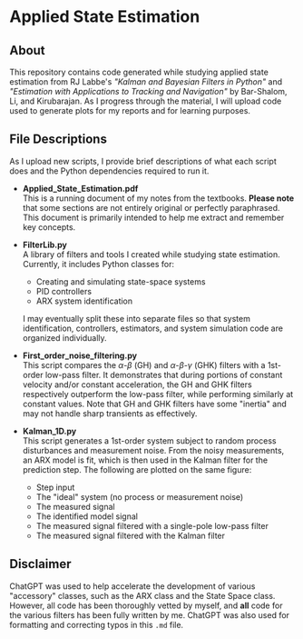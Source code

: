 # Applied State Estimation

## About
This repository contains code generated while studying applied state estimation from RJ Labbe's *"Kalman and Bayesian Filters in Python"* and *"Estimation with Applications to Tracking and Navigation"* by Bar-Shalom, Li, and Kirubarajan. As I progress through the material, I will upload code used to generate plots for my reports and for learning purposes.

## File Descriptions
As I upload new scripts, I provide brief descriptions of what each script does and the Python dependencies required to run it.

- **Applied_State_Estimation.pdf**  
    This is a running document of my notes from the textbooks. **Please note** that some sections are not entirely original or perfectly paraphrased. This document is primarily intended to help me extract and remember key concepts.

- **FilterLib.py**  
    A library of filters and tools I created while studying state estimation. Currently, it includes Python classes for:
    - Creating and simulating state-space systems
    - PID controllers
    - ARX system identification  

    I may eventually split these into separate files so that system identification, controllers, estimators, and system simulation code are organized individually.

- **First_order_noise_filtering.py**  
    This script compares the $\alpha$-$\beta$ (GH) and $\alpha$-$\beta$-$\gamma$ (GHK) filters with a 1st-order low-pass filter. It demonstrates that during portions of constant velocity and/or constant acceleration, the GH and GHK filters respectively outperform the low-pass filter, while performing similarly at constant values. Note that GH and GHK filters have some "inertia" and may not handle sharp transients as effectively.

- **Kalman_1D.py**  
    This script generates a 1st-order system subject to random process disturbances and measurement noise. From the noisy measurements, an ARX model is fit, which is then used in the Kalman filter for the prediction step. The following are plotted on the same figure:
    - Step input
    - The "ideal" system (no process or measurement noise)
    - The measured signal
    - The identified model signal
    - The measured signal filtered with a single-pole low-pass filter
    - The measured signal filtered with the Kalman filter

## Disclaimer
ChatGPT was used to help accelerate the development of various "accessory" classes, such as the ARX class and the State Space class. However, all code has been thoroughly vetted by myself, and **all** code for the various filters has been fully written by me. ChatGPT was also used for formatting and correcting typos in this `.md` file.
